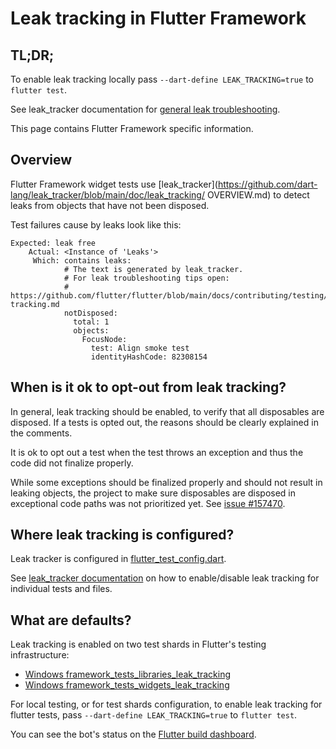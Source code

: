 # Leak tracking in Flutter Framework

## TL;DR;

To enable leak tracking locally pass `--dart-define LEAK_TRACKING=true` to
`flutter test`.

See leak_tracker documentation for
[general leak troubleshooting](https://github.com/dart-lang/leak_tracker/blob/main/doc/leak_tracking/TROUBLESHOOT.md).

This page contains Flutter Framework specific information.

## Overview

Flutter Framework widget tests use
\[leak_tracker\](https://github.com/dart-lang/leak_tracker/blob/main/doc/leak_tracking/
OVERVIEW.md) to detect leaks from objects that have not been disposed.

Test failures cause by leaks look like this:

```
Expected: leak free
    Actual: <Instance of 'Leaks'>
     Which: contains leaks:
            # The text is generated by leak_tracker.
            # For leak troubleshooting tips open:
            # https://github.com/flutter/flutter/blob/main/docs/contributing/testing/Leak-tracking.md
            notDisposed:
              total: 1
              objects:
                FocusNode:
                  test: Align smoke test
                  identityHashCode: 82308154
```

## When is it ok to opt-out from leak tracking?

In general, leak tracking should be enabled, to verify that all disposables are
disposed. If a tests is opted out, the reasons should be clearly explained in
the comments.

It is ok to opt out a test when the test throws an exception and thus the code
did not finalize properly.

While some exceptions should be finalized properly and should not result in
leaking objects, the project to make sure disposables are disposed in
exceptional code paths was not prioritized yet. See
[issue #157470](https://github.com/flutter/flutter/issues/157470).

## Where leak tracking is configured?

Leak tracker is configured in
[flutter_test_config.dart](https://github.com/flutter/flutter/blob/9441f8f6c806fb0a3b7d058a40b5e59c373e6055/packages/flutter/test/flutter_test_config.dart#L45).

See
[leak_tracker documentation](https://github.com/dart-lang/leak_tracker/blob/main/doc/leak_tracking/TROUBLESHOOT.md)
on how to enable/disable leak tracking for individual tests and files.

## What are defaults?

Leak tracking is enabled on two test shards in Flutter's testing infrastructure:

- [Windows framework_tests_libraries_leak_tracking](https://github.com/flutter/flutter/blob/9441f8f6c806fb0a3b7d058a40b5e59c373e6055/.ci.yaml#L5553)
- [Windows framework_tests_widgets_leak_tracking](https://github.com/flutter/flutter/blob/9441f8f6c806fb0a3b7d058a40b5e59c373e6055/.ci.yaml#L5640C11-L5640C56)

For local testing, or for test shards configuration, to enable leak tracking for
flutter tests, pass `--dart-define LEAK_TRACKING=true` to `flutter test`.

You can see the bot's status on the
[Flutter build dashboard](https://flutter-dashboard.appspot.com/#/build).
